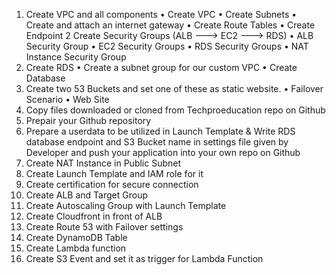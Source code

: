 1. Create VPC and all components
    • Create VPC
    • Create Subnets
    • Create and attach an internet gateway
    • Create Route Tables
    • Create Endpoint
2 Create Security Groups (ALB ---> EC2 ---> RDS)
    • ALB Security Group
    • EC2 Security Groups
    • RDS Security Groups
    • NAT Instance Security Group
3. Create RDS
    • Create a subnet group for our custom VPC
    • Create Database
4. Create two 53 Buckets and set one of these as static website.
    • Failover Scenario
    • Web Site
5. Copy files downloaded or cloned from Techproeducation repo on Github
6. Prepair your Github repository
7. Prepare a userdata to be utilized in Launch Template
& Write RDS database endpoint and S3 Bucket name in settings file given by Developer and push your application into your own repo on Github
9. Create NAT Instance in Public Subnet
10. Create Launch Template and IAM role for it
11. Create certification for secure connection
12. Create ALB and Target Group
13. Create Autoscaling Group with Launch Template
14. Create Cloudfront in front of ALB
15. Create Route 53 with Failover settings
16. Create DynamoDB Table
17. Create Lambda function
18. Create S3 Event and set it as trigger for Lambda Function